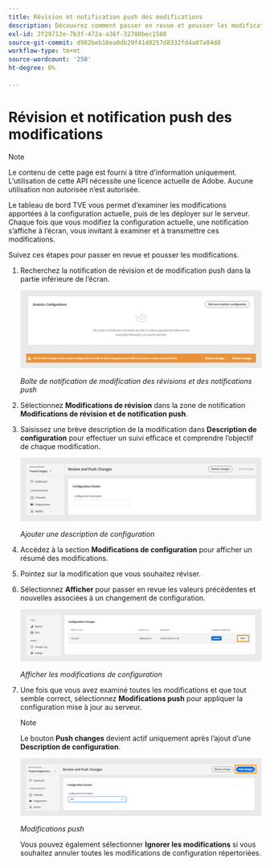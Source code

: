 ```yaml
---
title: Révision et notification push des modifications
description: Découvrez comment passer en revue et pousser les modifications dans le tableau de bord TVE.
exl-id: 2f29712e-7b3f-472a-a36f-32780bec1508
source-git-commit: d982beb16ea0db29f41d0257d8332fd4a07a84d8
workflow-type: tm+mt
source-wordcount: '250'
ht-degree: 0%

---
```


# Révision et notification push des modifications

>[!NOTE]
>
>Le contenu de cette page est fourni à titre d’information uniquement. L’utilisation de cette API nécessite une licence actuelle de Adobe. Aucune utilisation non autorisée n’est autorisée.

Le tableau de bord TVE vous permet d’examiner les modifications apportées à la configuration actuelle, puis de les déployer sur le serveur. Chaque fois que vous modifiez la configuration actuelle, une notification s’affiche à l’écran, vous invitant à examiner et à transmettre ces modifications.

Suivez ces étapes pour passer en revue et pousser les modifications.

1. Recherchez la notification de révision et de modification push dans la partie inférieure de l’écran.

   ![Notification des modifications de révision et de notification push](../assets/tve-dashboard/new-tve-dashboard/review/review-and-push-changes-banner-view.png)

   *Boîte de notification de modification des révisions et des notifications push*

1. Sélectionnez **Modifications de révision** dans la zone de notification **Modifications de révision et de notification push**.

1. Saisissez une brève description de la modification dans **Description de configuration** pour effectuer un suivi efficace et comprendre l’objectif de chaque modification.

   ![Ajouter une description de configuration](../assets/tve-dashboard/new-tve-dashboard/review/review-and-push-configuration-details-panel-view.png)

   *Ajouter une description de configuration*

1. Accédez à la section **Modifications de configuration** pour afficher un résumé des modifications.

1. Pointez sur la modification que vous souhaitez réviser.

1. Sélectionnez **Afficher** pour passer en revue les valeurs précédentes et nouvelles associées à un changement de configuration.

   ![ Afficher les modifications de configuration ](../assets/tve-dashboard/new-tve-dashboard/review/review-and-push-changes-view-button.png)

   *Afficher les modifications de configuration*

1. Une fois que vous avez examiné toutes les modifications et que tout semble correct, sélectionnez **Modifications push** pour appliquer la configuration mise à jour au serveur.

   >[!NOTE]
   >
   >Le bouton **Push changes** devient actif uniquement après l’ajout d’une **Description de configuration**.

   ![Modifications push](../assets/tve-dashboard/new-tve-dashboard/review/review-and-push-push-changes-button.png)

   *Modifications push*

   Vous pouvez également sélectionner **Ignorer les modifications** si vous souhaitez annuler toutes les modifications de configuration répertoriées.
